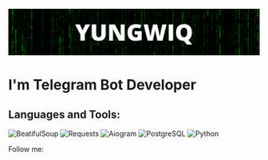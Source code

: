 [![Header](https://github.com/yungwiq/yungwiq/blob/main/assets/header.png)](https://t.me/+zNTdTqqKK0llMTBi)

# I'm Telegram Bot Developer

## Languages and Tools:

![BeatifulSoup](https://img.shields.io/badge/-BeatifulSoup-21262D?style=for-the-badge&logo=python&logoColor=FCFBD0)
![Requests](https://img.shields.io/badge/-Requests-21262D?style=for-the-badge&logo=python&logoColor=97271F)
![Aiogram](https://img.shields.io/badge/-Aiogram-2B2B2B?style=for-the-badge&logo=telegram)
![PostgreSQL](https://img.shields.io/badge/-PostgreSQL-2B2B2B?style=for-the-badge&logo=postgresql&logoColor=FFFFFF)
![Python](https://img.shields.io/badge/-Python-2B2B2B?style=for-the-badge&logo=python)

Follow me: